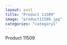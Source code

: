 ```yaml
---
layout: post
title: "Product 11509"
image: "product11509.jpg"
categories: "category1"
---
```

Product 11509

